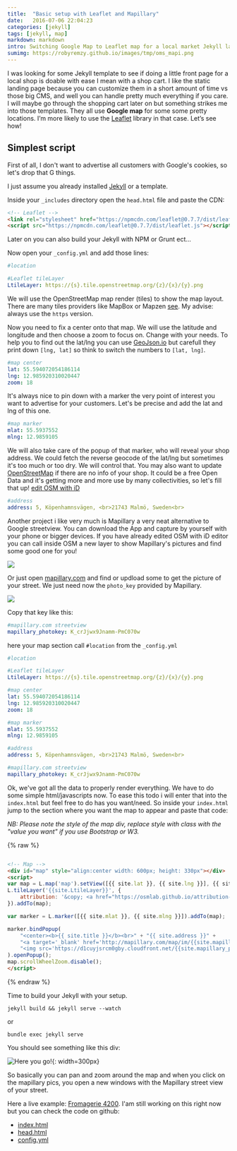 ```yaml
---
title:  "Basic setup with Leaflet and Mapillary"
date:   2016-07-06 22:04:23
categories: [jekyll]
tags: [jekyll, map]
markdown: markdown
intro: Switching Google Map to Leaflet map for a local market Jekyll landing page and add a Mapillary street view. All provided by Open Street Map.
sumimg: https://robyremzy.github.io/images/tmp/oms_mapi.png
---
```

I was looking for some Jekyll template to see if doing a little front page for a local shop is doable with ease I mean with a shop cart. I like the static landing page because you can customize them in a short amount of time vs those big CMS, and well you can handle pretty much everything if you care. I will maybe go through the shopping cart later on but something strikes me into those templates. They all use **Google map** for some some pretty locations. I’m more likely to use the <a href='http://leafletjs.com/' target='blank'>Leaflet</a> library in that case. Let’s see how!

## Simplest script

First of all, I don't want to advertise all customers with Google's cookies, so let's drop that G things.

I just assume you already installed <a href='http://jekyllrb.com/' target='blank'>Jekyll</a> or a template.

Inside your `_includes` directory open the `head.html` file and paste the CDN:

```html
<!-- Leaflet -->
<link rel="stylesheet" href="https://npmcdn.com/leaflet@0.7.7/dist/leaflet.css" />
<script src="https://npmcdn.com/leaflet@0.7.7/dist/leaflet.js"></script>
```

Later on you can also build your Jekyll with NPM or Grunt ect...

Now open your `_config.yml` and add those lines:

```yml
#location

#Leaflet tileLayer
LtileLayer: https://{s}.tile.openstreetmap.org/{z}/{x}/{y}.png
```

We will use the OpenStreetMap map render (tiles) to show the map layout. There are many tiles providers like MapBox or Mapzen <a href='http://leaflet-extras.github.io/leaflet-providers/preview/' target='blank'>see</a>. My advise: always use the `https` version.

Now you need to fix a center onto that map. We will use the latitude and longitude and then choose a zoom to focus on. Change with your needs.
To help you to find out the lat/lng you can use <a href='http://geojson.io' target='blank'>GeoJson.io</a> but carefull they print down `[lng, lat]` so think to switch the numbers to `[lat, lng]`.

```yml
#map center
lat: 55.594072054186114
lng: 12.985920310020447
zoom: 18
```

It's always nice to pin down with a marker the very point of interest you want to advertise for your customers. Let's be precise and add the lat and lng of this one.

```yml
#map marker
mlat: 55.5937552
mlng: 12.9859105
```

We will also take care of the popup of that marker, who will reveal your shop address. We could fetch the reverse geocode of the lat/lng but sometimes it's too much or too dry. We will control that. You may also want to update <a href='https://www.openstreetmap.org/' target='blank'>OpenStreetMap</a> if there are no info of your shop. It could be a free Open Data and it's getting more and more use by many collectivities, so let's fill that up! <a href='https://www.openstreetmap.org/login?' target='blank'>edit OSM with iD</a>


```yml
#address
address: 5, Köpenhamnsvägen, <br>21743 Malmö, Sweden<br>
```

Another project i like very much is Mapillary a very neat alternative to Google streetview. You can download the App and capture by yourself with your phone or bigger devices. If you have already edited OSM with iD editor you can call inside OSM a new layer to show Mapillary's pictures and find some good one for you!  

![](../../images/tmp/oms_mapi.png)


Or just open <a href='https://www.mapillary.com' target='blank'>mapillary.com</a> and find or updload some to get the picture of your street. We just need now the `photo_key` provided by Mapillary.

![](../../images/tmp/mapillary.png)

Copy that key like this:

```yml
#mapillary.com streetview
mapillary_photokey: K_crJjwx9Jnamm-PmC070w
```

here your map section call `#location` from the `_config.yml`

```yml
#location

#Leaflet tileLayer
LtileLayer: https://{s}.tile.openstreetmap.org/{z}/{x}/{y}.png

#map center
lat: 55.594072054186114
lng: 12.985920310020447
zoom: 18

#map marker
mlat: 55.5937552
mlng: 12.9859105

#address
address: 5, Köpenhamnsvägen, <br>21743 Malmö, Sweden<br>

#mapillary.com streetview
mapillary_photokey: K_crJjwx9Jnamm-PmC070w
```

Ok, we've got all the data to properly render everything. We have to do some simple html/javascripts now. To ease this todo i will enter that into the `index.html` but feel free to do has you want/need. So inside your `index.html` jump to the section where you want the map to appear and paste that code:

*NB: Please note the style of the map div, replace style with class with the "value you want" if you use Bootstrap or W3.*

{% raw %}
```html

<!-- Map -->
<div id="map" style="align:center width: 600px; height: 330px"></div>
<script>
var map = L.map('map').setView([{{ site.lat }}, {{ site.lng }}], {{ site.zoom }});
L.tileLayer('{{site.LtileLayer}}', {
	attribution: '&copy; <a href="https://osmlab.github.io/attribution-mark/copyright/?name={{ site.title }}">OpenStreetMap</a> contributors'
}).addTo(map);

var marker = L.marker([{{ site.mlat }}, {{ site.mlng }}]).addTo(map);

marker.bindPopup(
	"<center><b>{{ site.title }}</b><br>" + "{{ site.address }}" +
	"<a target='_blank' href='http://mapillary.com/map/im/{{site.mapillary_photokey}}'>" +
	"<img src='https://d1cuyjsrcm0gby.cloudfront.net/{{site.mapillary_photokey}}/thumb-2048.jpg'  alt='street view' height='180' width='180'></a></center>"
).openPopup();
map.scrollWheelZoom.disable();
</script>
```
{% endraw %}

Time to build your Jekyll with your setup.

```shell
jekyll build && jekyll serve --watch
```
or

```shell
bundle exec jekyll serve
```

You should see something like this div:

![](../../images/tmp/lmj_combo.png "Here you go!"){: width=300px}

So basically you can pan and zoom around the map and when you click on the mapillary pics, you open a new windows with the Mapillary street view of your street.

Here a live example: <a href="https://fitbounds.github.io/fbcheesy42/" target="blank">Fromagerie 4200</a>. I'am still working on this right now but you can check the code on github:

* <a href="https://github.com/fitBounds/fbcheesy42/blob/master/index.html#L109" target="blank">index.html</a>
* <a href="https://github.com/fitBounds/fbcheesy42/blob/master/_includes/head.html#L19" target="blank">head.html</a>
* <a href="https://github.com/fitBounds/fbcheesy42/blob/master/_config.yml#L42" target="blank">config.yml</a>
